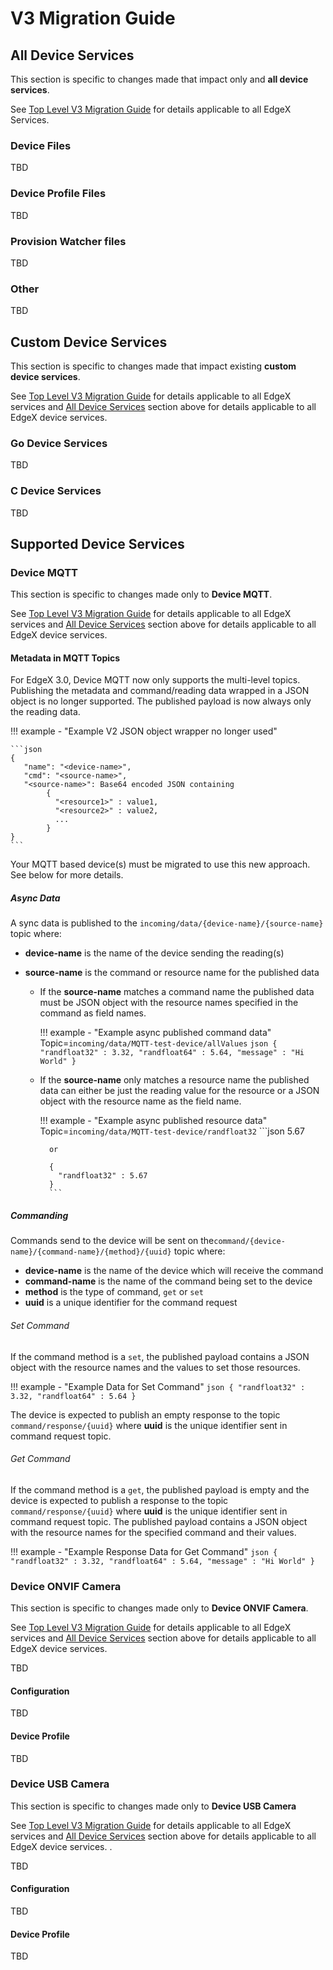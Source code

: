 # V3 Migration Guide

## All Device Services

This section is specific to changes made that impact only and **all device services**.

See [Top Level V3 Migration Guide](../../../V3TopLevelMigration) for details applicable to all EdgeX Services.

### Device Files

TBD

### Device Profile Files

TBD

### Provision Watcher files

TBD

### Other

TBD

## Custom Device Services

This section is specific to changes made that impact existing **custom device services**.

See [Top Level V3 Migration Guide](../../../V3TopLevelMigration) for details applicable to all EdgeX services and [All Device Services](#all-device-services) section above for details applicable to all EdgeX device services.  

### Go Device Services

TBD

### C Device Services

TBD

## Supported Device Services

### Device MQTT

This section is specific to changes made only to **Device MQTT**. 

See [Top Level V3 Migration Guide](../../../V3TopLevelMigration) for details applicable to all EdgeX services and [All Device Services](#all-device-services) section above for details applicable to all EdgeX device services. 

#### Metadata in MQTT Topics

For EdgeX 3.0, Device MQTT now only supports the multi-level topics. Publishing the metadata and command/reading data wrapped in a JSON object is no longer supported. The published payload is now always only the reading data. 

!!! example - "Example V2 JSON object wrapper no longer used"

    ```json
    {
       "name": "<device-name>",
       "cmd": "<source-name>",
       "<source-name>": Base64 encoded JSON containing
    		{
              "<resource1>" : value1,
              "<resource2>" : value2,
              ...
            }
    }
    ```

Your MQTT based device(s) must be migrated to use this new approach. See below for more details.

##### Async Data

A sync data is published to the `incoming/data/{device-name}/{source-name}` topic where:

- **device-name** is the name of the device sending the reading(s)

- **source-name** is the command or resource name for the published data
    - If the **source-name** matches a command name the published data must be JSON object with the resource names specified in the command as field names.

        !!! example - "Example async published command data"
            Topic=`incoming/data/MQTT-test-device/allValues`
            ```json
            {
              "randfloat32" : 3.32,
              "randfloat64" : 5.64,
              "message" : "Hi World"
            }
            ```

    - If the **source-name** only matches a resource name the published data can either be just the reading value for the resource or a JSON object with the resource name as the field name.

        !!! example - "Example async published resource data"
            Topic=`incoming/data/MQTT-test-device/randfloat32`
            ```json
            5.67

            or
            
            {
              "randfloat32" : 5.67
            }
            ```

##### Commanding

Commands send to the device will be sent on the`command/{device-name}/{command-name}/{method}/{uuid}` topic where:

- **device-name** is the name of the device which will receive the command
- **command-name** is the name of the command being set to the device
- **method** is the type of command, `get` or `set`
- **uuid** is a unique identifier for the command request

###### Set Command

If the command method is a `set`, the published payload contains a JSON object with the resource names and the values to set those resources.

!!! example - "Example Data for Set Command"
    ```json
    {
       "randfloat32" : 3.32,
       "randfloat64" : 5.64
    }
    ```

The device is expected to publish an empty response to the topic `command/response/{uuid}` where **uuid** is the unique identifier sent in command request topic. 

###### Get Command

If the command method is a `get`, the published payload is empty and the device is expected to publish a response to the topic `command/response/{uuid}` where **uuid** is the unique identifier sent in command request topic. The published payload contains a JSON object with the resource names for the specified command and their values.

!!! example - "Example Response Data for Get Command"
    ```json
    {
       "randfloat32" : 3.32,
       "randfloat64" : 5.64,
       "message" : "Hi World"
    }
    ```

### Device ONVIF Camera

This section is specific to changes made only to **Device ONVIF Camera**.

See [Top Level V3 Migration Guide](../../../V3TopLevelMigration) for details applicable to all EdgeX services and [All Device Services](#all-device-services) section above for details applicable to all EdgeX device services.  

TBD

#### Configuration

TBD

#### Device Profile

TBD

### Device USB Camera

This section is specific to changes made only to **Device USB Camera**

See [Top Level V3 Migration Guide](../../../V3TopLevelMigration) for details applicable to all EdgeX services and [All Device Services](#all-device-services) section above for details applicable to all EdgeX device services. . 

TBD

#### Configuration

TBD

#### Device Profile

TBD

